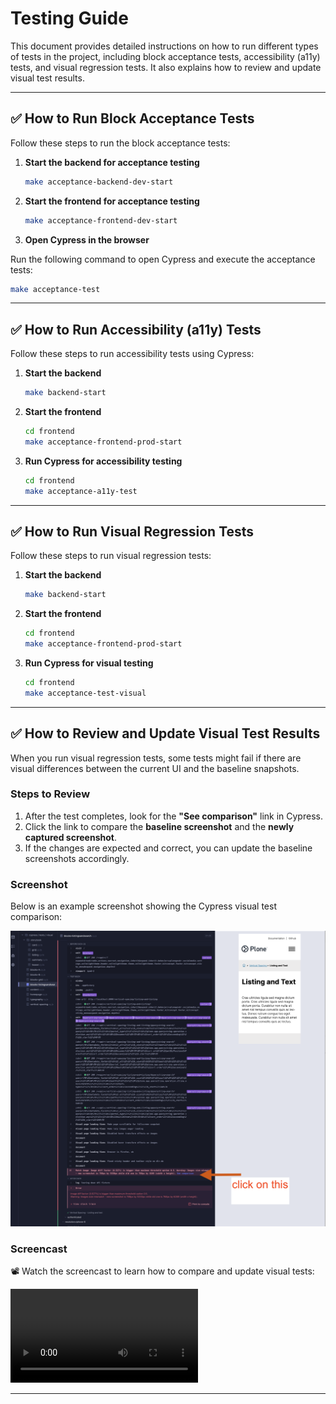 # Testing Guide

This document provides detailed instructions on how to run different types of tests in the project, including block acceptance tests, accessibility (a11y) tests, and visual regression tests. It also explains how to review and update visual test results.

---

## ✅ How to Run Block Acceptance Tests

Follow these steps to run the block acceptance tests:

1. **Start the backend for acceptance testing**

   ```bash
   make acceptance-backend-dev-start
   ```

2. **Start the frontend for acceptance testing**

   ```bash
   make acceptance-frontend-dev-start
   ```

3. **Open Cypress in the browser**

Run the following command to open Cypress and execute the acceptance tests:

   ```bash
   make acceptance-test
   ```

---

## ✅ How to Run Accessibility (a11y) Tests

Follow these steps to run accessibility tests using Cypress:

1. **Start the backend**

   ```bash
   make backend-start
   ```

2. **Start the frontend**

   ```bash
   cd frontend
   make acceptance-frontend-prod-start
   ```

3. **Run Cypress for accessibility testing**

   ```bash
   cd frontend
   make acceptance-a11y-test
   ```

---

## ✅ How to Run Visual Regression Tests

Follow these steps to run visual regression tests:

1. **Start the backend**

   ```bash
   make backend-start
   ```

2. **Start the frontend**

   ```bash
   cd frontend
   make acceptance-frontend-prod-start
   ```

3. **Run Cypress for visual testing**

   ```bash
   cd frontend
   make acceptance-test-visual
   ```

---

## ✅ How to Review and Update Visual Test Results

When you run visual regression tests, some tests might fail if there are visual differences between the current UI and the baseline snapshots.

### Steps to Review

1. After the test completes, look for the **"See comparison"** link in Cypress.
2. Click the link to compare the **baseline screenshot** and the **newly captured screenshot**.
3. If the changes are expected and correct, you can update the baseline screenshots accordingly.

### Screenshot

Below is an example screenshot showing the Cypress visual test comparison:

![Cypress Visual Test](../../assets/cypressvisual.png)

### Screencast

📽️ Watch the screencast to learn how to compare and update visual tests:

![Visual Test Screencast](../../assets/visual.mov)

---
